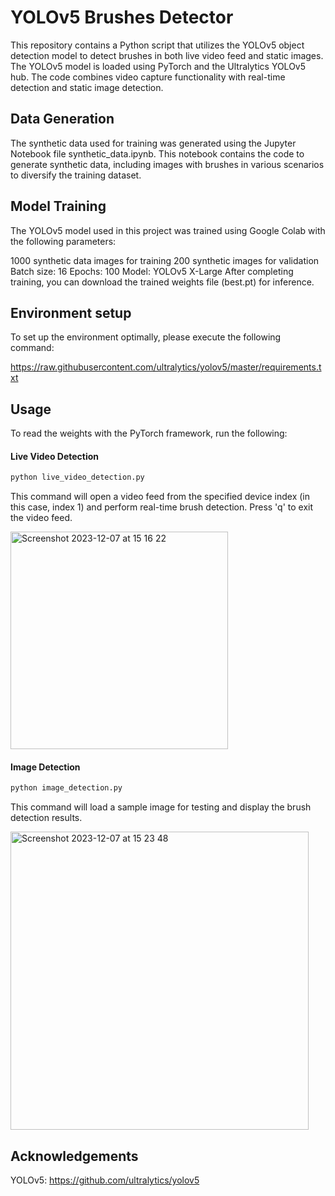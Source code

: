 # YOLOv5 Brushes Detector

This repository contains a Python script that utilizes the YOLOv5 object detection model to detect brushes in both live video feed and static images. The YOLOv5 model is loaded using PyTorch and the Ultralytics YOLOv5 hub. The code combines video capture functionality with real-time detection and static image detection.

## Data Generation

The synthetic data used for training was generated using the Jupyter Notebook file synthetic_data.ipynb. This notebook contains the code to generate synthetic data, including images with brushes in various scenarios to diversify the training dataset.

## Model Training

The YOLOv5 model used in this project was trained using Google Colab with the following parameters:

1000 synthetic data images for training
200 synthetic images for validation
Batch size: 16
Epochs: 100
Model: YOLOv5 X-Large
After completing training, you can download the trained weights file (best.pt) for inference.

## Environment setup

To set up the environment optimally, please execute the following command:

https://raw.githubusercontent.com/ultralytics/yolov5/master/requirements.txt

## Usage

To read the weights with the PyTorch framework, run the following:

#### Live Video Detection

```bash
python live_video_detection.py
```

This command will open a video feed from the specified device index (in this case, index 1) and perform real-time brush detection. Press 'q' to exit the video feed.

<img width="348" alt="Screenshot 2023-12-07 at 15 16 22" src="https://github.com/SofyFlorez/YOLOv5-Brushes-Detector/assets/117933153/61c6ff50-1623-40ea-953e-fd239efabb33">

#### Image Detection

```bash
python image_detection.py
```
This command will load a sample image for testing and display the brush detection results.

<img width="477" alt="Screenshot 2023-12-07 at 15 23 48" src="https://github.com/SofyFlorez/YOLOv5-Brushes-Detector/assets/117933153/819eb799-6209-43e2-bb6c-228fdf8c9a43">

## Acknowledgements

YOLOv5: https://github.com/ultralytics/yolov5
